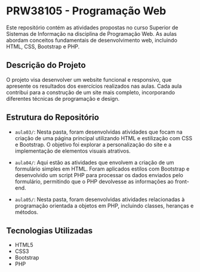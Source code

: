# PRW38105 - Programação Web

Este repositório contém as atividades propostas no curso Superior de Sistemas de Informação na disciplina de Programação Web. As aulas abordam conceitos fundamentais de desenvolvimento web, incluindo HTML, CSS, Bootstrap e PHP.

## Descrição do Projeto

O projeto visa desenvolver um website funcional e responsivo, que apresente os resultados dos exercícios realizados nas aulas. Cada aula contribui para a construção de um site mais completo, incorporando diferentes técnicas de programação e design.

## Estrutura do Repositório

- `aula03/`: Nesta pasta, foram desenvolvidas atividades que focam na criação de uma página principal utilizando HTML e estilização com CSS e Bootstrap. O objetivo foi explorar a personalização do site e a implementação de elementos visuais atrativos.

- `aula04/`: Aqui estão as atividades que envolvem a criação de um formulário simples em HTML. Foram aplicados estilos com Bootstrap e desenvolvido um script PHP para processar os dados enviados pelo formulário, permitindo que o PHP devolvesse as informações ao front-end.

- `aula05/`: Nesta pasta, foram desenvolvidas atividades relacionadas à programação orientada a objetos em PHP, incluindo classes, heranças e métodos.

## Tecnologias Utilizadas

- HTML5
- CSS3
- Bootstrap
- PHP
